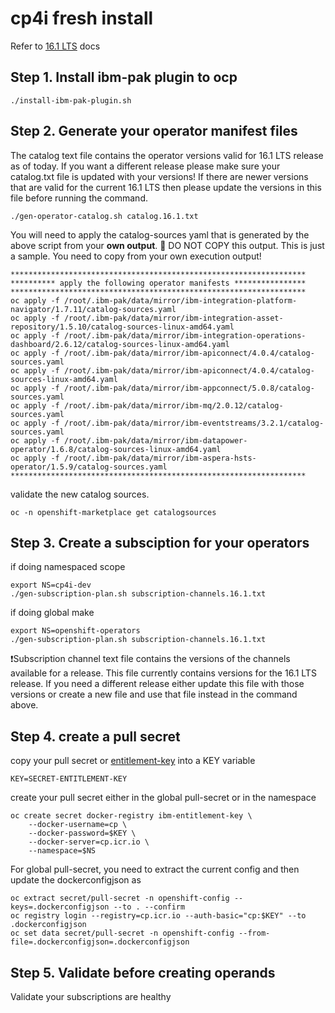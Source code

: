 # cp4i fresh install

Refer to [16.1 LTS](https://www.ibm.com/docs/en/cloud-paks/cp-integration/16.1.0?topic=cluster-mirroring-images-bastion-host) docs

## Step 1. Install ibm-pak plugin to ocp
```
./install-ibm-pak-plugin.sh
```

## Step 2. Generate your operator manifest files
The catalog text file contains the operator versions valid for 16.1 LTS release as of today. If you want a different release please make sure your catalog.txt file is updated with your versions! 
If there are newer versions that are valid for the current 16.1 LTS then please update the versions in this file before running the command.
```
./gen-operator-catalog.sh catalog.16.1.txt
```
You will need to apply the catalog-sources yaml that is generated by the above script from your **own output**.
🛑 DO NOT COPY this output. This is just a sample. You need to copy from your own execution output!
```
******************************************************************
********** apply the following operator manifests ****************
******************************************************************
oc apply -f /root/.ibm-pak/data/mirror/ibm-integration-platform-navigator/1.7.11/catalog-sources.yaml
oc apply -f /root/.ibm-pak/data/mirror/ibm-integration-asset-repository/1.5.10/catalog-sources-linux-amd64.yaml
oc apply -f /root/.ibm-pak/data/mirror/ibm-integration-operations-dashboard/2.6.12/catalog-sources-linux-amd64.yaml
oc apply -f /root/.ibm-pak/data/mirror/ibm-apiconnect/4.0.4/catalog-sources.yaml
oc apply -f /root/.ibm-pak/data/mirror/ibm-apiconnect/4.0.4/catalog-sources-linux-amd64.yaml
oc apply -f /root/.ibm-pak/data/mirror/ibm-appconnect/5.0.8/catalog-sources.yaml
oc apply -f /root/.ibm-pak/data/mirror/ibm-mq/2.0.12/catalog-sources.yaml
oc apply -f /root/.ibm-pak/data/mirror/ibm-eventstreams/3.2.1/catalog-sources.yaml
oc apply -f /root/.ibm-pak/data/mirror/ibm-datapower-operator/1.6.8/catalog-sources-linux-amd64.yaml
oc apply -f /root/.ibm-pak/data/mirror/ibm-aspera-hsts-operator/1.5.9/catalog-sources.yaml
******************************************************************
```
validate the new catalog sources.
```
oc -n openshift-marketplace get catalogsources
```

## Step 3. Create a subsciption for your operators
if doing namespaced scope
```
export NS=cp4i-dev
./gen-subscription-plan.sh subscription-channels.16.1.txt
```

if doing global make 
```
export NS=openshift-operators
./gen-subscription-plan.sh subscription-channels.16.1.txt
```
❗Subscription channel text file contains the versions of the channels available for a release.
This file currently contains versions for the 16.1 LTS release. If you need a different release either update this file with those versions or create a new file and use that file instead in the command above.

## Step 4. create a pull secret

copy your pull secret or [entitlement-key](https://myibm.ibm.com/products-services/containerlibrary) into a KEY variable
```
KEY=SECRET-ENTITLEMENT-KEY
```

create your pull secret either in the global pull-secret or in the namespace
```
oc create secret docker-registry ibm-entitlement-key \
    --docker-username=cp \
    --docker-password=$KEY \
    --docker-server=cp.icr.io \
    --namespace=$NS
```

For global pull-secret, you need to extract the current config and then update the dockerconfigjson as 
```
oc extract secret/pull-secret -n openshift-config --keys=.dockerconfigjson --to . --confirm
oc registry login --registry=cp.icr.io --auth-basic="cp:$KEY" --to .dockerconfigjson
oc set data secret/pull-secret -n openshift-config --from-file=.dockerconfigjson=.dockerconfigjson
```

## Step 5. Validate before creating operands
Validate your subscriptions are healthy
